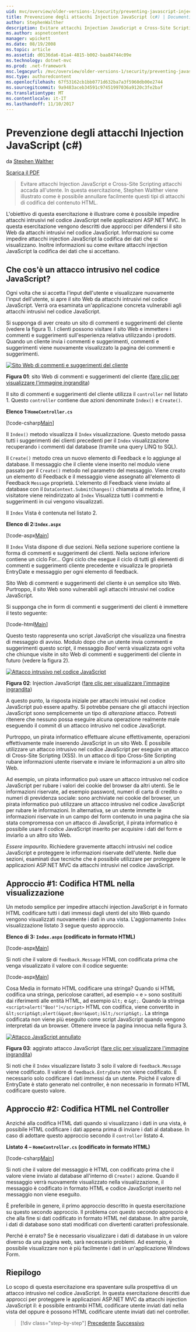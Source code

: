 ```yaml
---
uid: mvc/overview/older-versions-1/security/preventing-javascript-injection-attacks-cs
title: Prevenzione degli attacchi Injection JavaScript (c#) | Documenti Microsoft
author: StephenWalther
description: Evitare attacchi Injection JavaScript e Cross-Site Scripting attacchi accada all'utente. In questa esercitazione, Stephen Walther viene spiegato come aggiungere facilmente de...
ms.author: aspnetcontent
manager: wpickett
ms.date: 08/19/2008
ms.topic: article
ms.assetid: d0136da6-81a4-4815-b002-baa84744c09e
ms.technology: dotnet-mvc
ms.prod: .net-framework
msc.legacyurl: /mvc/overview/older-versions-1/security/preventing-javascript-injection-attacks-cs
msc.type: authoredcontent
ms.openlocfilehash: 67f53162cb1bb0771d632ba7a3f5960db00e2744
ms.sourcegitcommit: 9a9483aceb34591c97451997036a9120c3fe2baf
ms.translationtype: MT
ms.contentlocale: it-IT
ms.lasthandoff: 11/10/2017
---
```

<a name="preventing-javascript-injection-attacks-c"></a>Prevenzione degli attacchi Injection JavaScript (c#)
====================
da [Stephen Walther](https://github.com/StephenWalther)

[Scarica il PDF](http://download.microsoft.com/download/8/4/8/84843d8d-1575-426c-bcb5-9d0c42e51416/ASPNET_MVC_Tutorial_06_CS.pdf)

> Evitare attacchi Injection JavaScript e Cross-Site Scripting attacchi accada all'utente. In questa esercitazione, Stephen Walther viene illustrato come è possibile annullare facilmente questi tipi di attacchi di codifica del contenuto HTML.


L'obiettivo di questa esercitazione è illustrare come è possibile impedire attacchi intrusivi nel codice JavaScript nelle applicazioni ASP.NET MVC. In questa esercitazione vengono descritti due approcci per difendersi il sito Web da attacchi intrusivi nel codice JavaScript. Informazioni su come impedire attacchi injection JavaScript la codifica dei dati che si visualizzano. Inoltre informazioni su come evitare attacchi injection JavaScript la codifica dei dati che si accettano.

## <a name="what-is-a-javascript-injection-attack"></a>Che cos'è un attacco intrusivo nel codice JavaScript?

Ogni volta che si accetta l'input dell'utente e visualizzare nuovamente l'input dell'utente, si apre il sito Web da attacchi intrusivi nel codice JavaScript. Verrà ora esaminata un'applicazione concreta vulnerabili agli attacchi intrusivi nel codice JavaScript.

Si supponga di aver creato un sito di commenti e suggerimenti del cliente (vedere la figura 1). I clienti possono visitare il sito Web e immettere i commenti e suggerimenti sull'esperienza relativa utilizzando i prodotti. Quando un cliente invia i commenti e suggerimenti, commenti e suggerimenti viene nuovamente visualizzato la pagina dei commenti e suggerimenti.


[![Sito Web di commenti e suggerimenti del cliente](preventing-javascript-injection-attacks-cs/_static/image2.png)](preventing-javascript-injection-attacks-cs/_static/image1.png)

**Figura 01**: sito Web di commenti e suggerimenti del cliente ([fare clic per visualizzare l'immagine ingrandita](preventing-javascript-injection-attacks-cs/_static/image3.png))


Il sito di commenti e suggerimenti del cliente utilizza il `controller` nel listato 1. Questo `controller` contiene due azioni denominate `Index()` e `Create()`.

**Elenco 1:`HomeController.cs`**

[!code-csharp[Main](preventing-javascript-injection-attacks-cs/samples/sample1.cs)]

Il `Index()` metodo visualizza il `Index` visualizzazione. Questo metodo passa tutti i suggerimenti dei clienti precedenti per il `Index` visualizzazione recuperando i commenti dal database (tramite una query LINQ to SQL).

Il `Create()` metodo crea un nuovo elemento di Feedback e lo aggiunge al database. Il messaggio che il cliente viene inserito nel modulo viene passato per il `Create()` metodo nel parametro del messaggio. Viene creato un elemento di Feedback e il messaggio viene assegnato all'elemento di Feedback `Message` proprietà. L'elemento di Feedback viene inviato al database con il `DataContext.SubmitChanges()` chiamata al metodo. Infine, il visitatore viene reindirizzato al `Index` Visualizza tutti i commenti e suggerimenti in cui vengono visualizzati.

Il `Index` Vista è contenuta nel listato 2.

**Elenco di 2:`Index.aspx`**

[!code-aspx[Main](preventing-javascript-injection-attacks-cs/samples/sample2.aspx)]

Il `Index` Vista dispone di due sezioni. Nella sezione superiore contiene la forma di commenti e suggerimenti dei clienti. Nella sezione inferiore contiene un ciclo For... Ogni ciclo che esegue il ciclo di tutti gli elementi di commenti e suggerimenti cliente precedente e visualizza le proprietà EntryDate e messaggio per ogni elemento di feedback.

Sito Web di commenti e suggerimenti del cliente è un semplice sito Web. Purtroppo, il sito Web sono vulnerabili agli attacchi intrusivi nel codice JavaScript.

Si supponga che in form di commenti e suggerimenti dei clienti è immettere il testo seguente:

[!code-html[Main](preventing-javascript-injection-attacks-cs/samples/sample3.html)]

Questo testo rappresenta uno script JavaScript che visualizza una finestra di messaggio di avviso. Modulo dopo che un utente invia commenti e suggerimenti questo script, il messaggio *Boo!* verrà visualizzata ogni volta che chiunque visite in sito Web di commenti e suggerimenti del cliente in futuro (vedere la figura 2).


[![Attacco intrusivo nel codice JavaScript](preventing-javascript-injection-attacks-cs/_static/image5.png)](preventing-javascript-injection-attacks-cs/_static/image4.png)

**Figura 02**: Injection JavaScript ([fare clic per visualizzare l'immagine ingrandita](preventing-javascript-injection-attacks-cs/_static/image6.png))


A questo punto, la risposta iniziale per attacchi intrusivi nel codice JavaScript può essere apathy. Si potrebbe pensare che gli attacchi injection JavaScript sono semplicemente un tipo di *alterazione* attacco. Potresti ritenere che nessuno possa eseguire alcuna operazione realmente male eseguendo il commit di un attacco intrusivo nel codice JavaScript.

Purtroppo, un pirata informatico effettuare alcune effettivamente, operazioni effettivamente male inserendo JavaScript in un sito Web. È possibile utilizzare un attacco intrusivo nel codice JavaScript per eseguire un attacco di Cross-Site Scripting (XSS). In un attacco di tipo Cross-Site Scripting rubare informazioni utente riservate e inviare le informazioni a un altro sito Web.

Ad esempio, un pirata informatico può usare un attacco intrusivo nel codice JavaScript per rubare i valori dei cookie del browser da altri utenti. Se le informazioni riservate, ad esempio password, numeri di carta di credito o numeri di previdenza sociale: sono archiviate nei cookie del browser, un pirata informatico può utilizzare un attacco intrusivo nel codice JavaScript per rubare le informazioni. In alternativa, se un utente immette le informazioni riservate in un campo del form contenuto in una pagina che sia stata compromessa con un attacco di JavaScript, il pirata informatico è possibile usare il codice JavaScript inserito per acquisire i dati del form e inviarlo a un altro sito Web.

*Essere impaurito*. Richiedere gravemente attacchi intrusivi nel codice JavaScript e proteggere le informazioni riservate dell'utente. Nelle due sezioni, esaminati due tecniche che è possibile utilizzare per proteggere le applicazioni ASP.NET MVC da attacchi intrusivi nel codice JavaScript.

## <a name="approach-1-html-encode-in-the-view"></a>Approccio #1: Codifica HTML nella visualizzazione

Un metodo semplice per impedire attacchi injection JavaScript è in formato HTML codificare tutti i dati immessi dagli utenti del sito Web quando vengono visualizzati nuovamente i dati in una vista. L'aggiornamento `Index` visualizzazione listato 3 segue questo approccio.

**Elenco di 3: `Index.aspx` (codificato in formato HTML)**

[!code-aspx[Main](preventing-javascript-injection-attacks-cs/samples/sample4.aspx)]

Si noti che il valore di `feedback.Message` HTML con codificata prima che venga visualizzato il valore con il codice seguente:

[!code-aspx[Main](preventing-javascript-injection-attacks-cs/samples/sample5.aspx)]

Cosa Media in formato HTML codificare una stringa? Quando si HTML codifica una stringa, pericolose caratteri, ad esempio `<` e `>` sono sostituiti dai riferimenti alle entità HTML, ad esempio `&lt;` e `&gt;`. Quando la stringa `<script>alert("Boo!")</script>` HTML con codifica, viene convertito in `&lt;script&gt;alert(&quot;Boo!&quot;)&lt;/script&gt;`. La stringa codificata non viene più eseguito come script JavaScript quando vengono interpretati da un browser. Ottenere invece la pagina innocua nella figura 3.


[![Attacco JavaScript annullato](preventing-javascript-injection-attacks-cs/_static/image8.png)](preventing-javascript-injection-attacks-cs/_static/image7.png)

**Figura 03**: aggirato attacco JavaScript ([fare clic per visualizzare l'immagine ingrandita](preventing-javascript-injection-attacks-cs/_static/image9.png))


Si noti che il `Index` visualizzare listato 3 solo il valore di `feedback.Message` viene codificato. Il valore di `feedback.EntryDate` non viene codificato. È necessario solo codificare i dati immessi da un utente. Poiché il valore di EntryDate è stato generato nel controller, è non necessario in formato HTML codificare questo valore.

## <a name="approach-2-html-encode-in-the-controller"></a>Approccio #2: Codifica HTML nel Controller

Anziché alla codifica HTML dati quando si visualizzano i dati in una vista, è possibile HTML codificare i dati appena prima di inviare i dati al database. In caso di adottare questo approccio secondo il `controller` listato 4.

**Listato 4 – `HomeController.cs` (codificato in formato HTML)**

[!code-csharp[Main](preventing-javascript-injection-attacks-cs/samples/sample6.cs)]

Si noti che il valore del messaggio è HTML con codificato prima che il valore viene inviato al database all'interno di `Create()` azione. Quando il messaggio verrà nuovamente visualizzato nella visualizzazione, il messaggio è codificato in formato HTML e codice JavaScript inserito nel messaggio non viene eseguito.

È preferibile in genere, il primo approccio descritto in questa esercitazione su questo secondo approccio. Il problema con questo secondo approccio è che alla fine si dati codificato in formato HTML nel database. In altre parole, i dati di database sono stati modificati con divertenti caratteri professionale.

Perché è errato? Se è necessario visualizzare i dati di database in un valore diverso da una pagina web, sarà necessario problemi. Ad esempio, è possibile visualizzare non è più facilmente i dati in un'applicazione Windows Form.

## <a name="summary"></a>Riepilogo

Lo scopo di questa esercitazione era spaventare sulla prospettiva di un attacco intrusivo nel codice JavaScript. In questa esercitazione descritti due approcci per proteggere le applicazioni ASP.NET MVC da attacchi injection JavaScript il: è possibile entrambi HTML codificare utente inviati dati nella vista del oppure è possono HTML codificare utente inviati dati nel controller.

>[!div class="step-by-step"]
[Precedente](authenticating-users-with-windows-authentication-cs.md)
[Successivo](authenticating-users-with-forms-authentication-vb.md)
